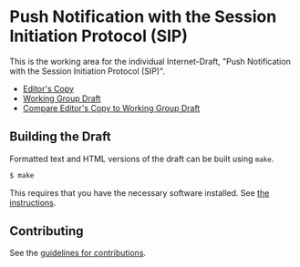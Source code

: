 # Push Notification with the Session Initiation Protocol (SIP)

This is the working area for the individual Internet-Draft, "Push Notification with the Session Initiation Protocol (SIP)".

* [Editor's Copy](https://cdh4u.github.io/draft-sip-push/#go.draft-holmberg-sipcore-sip-push.html)
* [Working Group Draft](https://tools.ietf.org/html/draft-holmberg-sipcore-sip-push)
* [Compare Editor's Copy to Working Group Draft](https://cdh4u.github.io/draft-sip-push/#go.draft-holmberg-sipcore-sip-push.diff)

## Building the Draft

Formatted text and HTML versions of the draft can be built using `make`.

```sh
$ make
```

This requires that you have the necessary software installed.  See
[the instructions](https://github.com/martinthomson/i-d-template/blob/master/doc/SETUP.md).


## Contributing

See the
[guidelines for contributions](https://github.com/cdh4u/draft-sip-push/blob/master/CONTRIBUTING.md).

